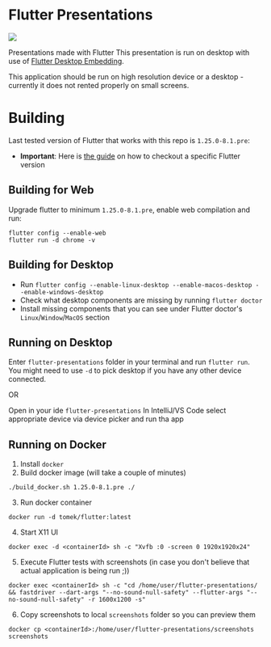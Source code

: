 # Flutter Presentations
[![](https://github.com/tomaszpolanski/flutter-presentations/workflows/Analyze/badge.svg)](https://github.com/tomaszpolanski/fast_flutter_driver/actions?query=workflow%3A%22Analyze%22)

Presentations made with Flutter
This presentation is run on desktop with use of
[Flutter Desktop Embedding](https://github.com/google/flutter-desktop-embedding).

This application should be run on high resolution device or a desktop - currently it does not rented properly on small screens.

# Building
Last tested version of Flutter that works with this repo is `1.25.0-8.1.pre`:
  * **Important**: Here is [the guide](https://tomek-polanski.medium.com/running-flutter-desktop-on-stable-channel-c2ee38157e7b) on how to checkout a specific Flutter version 

## Building for Web
Upgrade flutter to minimum `1.25.0-8.1.pre`, enable web compilation and run:
```
flutter config --enable-web
flutter run -d chrome -v
```

## Building for Desktop
* Run `flutter config --enable-linux-desktop --enable-macos-desktop --enable-windows-desktop`
* Check what desktop components are missing by running `flutter doctor`
* Install missing components that you can see under Flutter doctor's  `Linux`/`Window`/`MacOS` section

## Running on Desktop
Enter `flutter-presentations` folder in your terminal and run `flutter run`. 
You might need to use `-d` to pick desktop if you have any other device connected.

OR

Open in your ide `flutter-presentations` 
In IntelliJ/VS Code select appropriate device via device picker and run tha app

## Running on Docker
1) Install `docker`
2) Build docker image (will take a couple of minutes)
```
./build_docker.sh 1.25.0-8.1.pre ./
```
3) Run docker container
```
docker run -d tomek/flutter:latest
```
4) Start X11 UI
```
docker exec -d <containerId> sh -c "Xvfb :0 -screen 0 1920x1920x24"
```
5) Execute Flutter tests with screenshots (in case you don't believe that actual application is being run ;))

```
docker exec <containerId> sh -c "cd /home/user/flutter-presentations/ && fastdriver --dart-args "--no-sound-null-safety" --flutter-args "--no-sound-null-safety" -r 1600x1200 -s"
```
6) Copy screenshots to local `screenshots` folder so you can preview them
```
docker cp <containerId>:/home/user/flutter-presentations/screenshots screenshots
```

